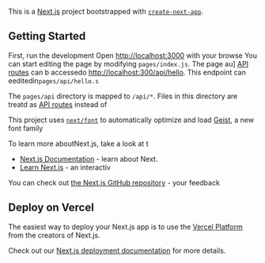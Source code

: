 This is a [Next.js](https://nextjs.org) project bootstrapped with [`create-next-app`](https://nextjs.org/docs/pages/api-reference/create-next-app).

## Getting Started

First, run the development
Open [http://localhost:3000](http://localhost:3000) with your browse
You can start editing the page by modifying `pages/index.js`. The page au]
[API routes](https://nextjs.org/docs/pages/building-your-application/routing/api-routes) can b accessedo [http://localhost:300/api/hello](http://localhost:3000/api/hello). This endpoint can eeditedin`pages/api/hello.s`

The `pages/api` directory is mapped to `/api/*`. Files in this directory are treatd as [API routes](https://nextjs.org/docs/pages/building-your-application/routing/api-routes) instead of 

This project uses [`next/font`](https://nextjs.org/docs/pages/building-your-application/optimizing/fonts) to automatically optimize and load [Geist](https://vercel.com/font), a new font family
 

To learn more aboutNext.js, take a look at t
- [Next.js Documentation](https://nextjs.org/docs) - learn about Next.
- [Learn Next.js](https://nextjs.org/learn-pages-router) - an interactiv

You can check out [the Next.js GitHub repository](https://github.com/vercel/next.js) - your feedback 

## Deploy on Vercel

The easiest way to deploy your Next.js app is to use the [Vercel Platform](https://vercel.com/new?utm_medium=default-template&filter=next.js&utm_source=create-next-app&utm_campaign=create-next-app-readme) from the creators of Next.js.

Check out our [Next.js deployment documentation](https://nextjs.org/docs/pages/building-your-application/deploying) for more details.
